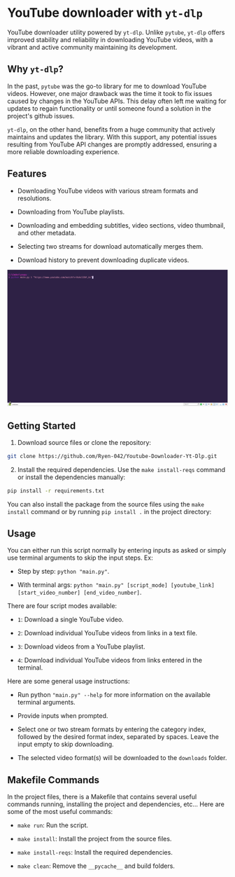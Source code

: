 # YouTube downloader with `yt-dlp`

YouTube downloader utility powered by `yt-dlp`. Unlike `pytube`, `yt-dlp` offers improved stability and reliability in downloading YouTube videos, with a vibrant and active community maintaining its development.

## Why `yt-dlp`?

In the past, `pytube` was the go-to library for me to download YouTube videos. However, one major drawback was the time it took to fix issues caused by changes in the YouTube APIs. This delay often left me waiting for updates to regain functionality or until someone found a solution in the project's github issues.

`yt-dlp`, on the other hand, benefits from a huge community that actively maintains and updates the library. With this support, any potential issues resulting from YouTube API changes are promptly addressed, ensuring a more reliable downloading experience.

## Features

- Downloading YouTube videos with various stream formats and resolutions.

- Downloading from YouTube playlists.

- Downloading and embedding subtitles, video sections, video thumbnail, and other metadata.

- Selecting two streams for download automatically merges them.

- Download history to prevent downloading duplicate videos.

![video-download](https://github.com/Ryen-042/Youtube-Downloader-Yt-Dlp/blob/main/images/video-download.gif?raw=true)

## Getting Started

1. Download source files or clone the repository:

```bash
git clone https://github.com/Ryen-042/Youtube-Downloader-Yt-Dlp.git
```

2. Install the required dependencies. Use the `make install-reqs` command or install the dependencies manually:

```bash
pip install -r requirements.txt
```
You can also install the package from the source files using the `make install` command or by running `pip install .` in the project directory:

## Usage

You can either run this script normally by entering inputs as asked or simply use terminal arguments to skip the input steps. Ex:

- Step by step: `python "main.py"`.

- With terminal args: `python "main.py" [script_mode] [youtube_link] [start_video_number] [end_video_number]`.

There are four script modes available:

- `1`: Download a single YouTube video.

- `2`: Download individual YouTube videos from links in a text file.

- `3`: Download videos from a YouTube playlist.

- `4`: Download individual YouTube videos from links entered in the terminal.

Here are some general usage instructions:

- Run python `"main.py" --help` for more information on the available terminal arguments.

- Provide inputs when prompted.

- Select one or two stream formats by entering the category index, followed by the desired format index, separated by spaces. Leave the input empty to skip downloading.

- The selected video format(s) will be downloaded to the `downloads` folder.

## Makefile Commands

In the project files, there is a Makefile that contains several useful commands running, installing the project and dependencies, etc... Here are some of the most useful commands:

- `make run`: Run the script.

- `make install`: Install the project from the source files.

- `make install-reqs`: Install the required dependencies.

- `make clean`: Remove the `__pycache__` and build folders.
